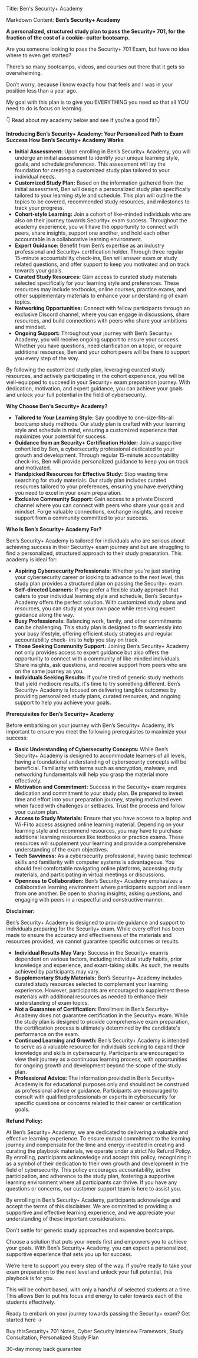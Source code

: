 Title: Ben's Security+ Academy

Markdown Content:
**Benʼs Security+ Academy**

**A personalized, structured study plan to pass the Security+ 701, for the fraction of the cost of a cookie- cutter bootcamp.**

Are you someone looking to pass the Security+ 701 Exam, but have no idea where to even get started?

Thereʼs so many bootcamps, videos, and courses out there that it gets so overwhelming.

Donʼt worry, because I know exactly how that feels and I was in your position less than a year ago.

My goal with this plan is to give you EVERYTHING you need so that all YOU need to do is focus on learning.

👇 Read about my academy below and see if youʼre a good fit!👇

**Introducing Benʼs Security+ Academy: Your Personalized Path to Exam Success How Benʼs Security+ Academy Works**

*   **Initial Assessment:** Upon enrolling in Benʼs Security+ Academy, you will undergo an initial assessment to identify your unique learning style, goals, and schedule preferences. This assessment will lay the foundation for creating a customized study plan tailored to your individual needs.
*   **Customized Study Plan:** Based on the information gathered from the initial assessment, Ben will design a personalized study plan specifically tailored to your learning style and schedule. This plan will outline the topics to be covered, recommended study resources, and milestones to track your progress.
*   **Cohort-style Learning:** Join a cohort of like-minded individuals who are also on their journey towards Security+ exam success. Throughout the academy experience, you will have the opportunity to connect with peers, share insights, support one another, and hold each other accountable in a collaborative learning environment.
*   **Expert Guidance:** Benefit from Benʼs expertise as an industry professional and Security+ certification holder. Through three regular 15-minute accountability check-ins, Ben will answer exam or study related questions, and offer support to keep you motivated and on track towards your goals.
*   **Curated Study Resources:** Gain access to curated study materials selected specifically for your learning style and preferences. These resources may include textbooks, online courses, practice exams, and other supplementary materials to enhance your understanding of exam topics.
*   **Networking Opportunities:** Connect with fellow participants through an exclusive Discord channel, where you can engage in discussions, share resources, and build connections with peers who share your ambitions and mindset.
*   **Ongoing Support:** Throughout your journey with Benʼs Security+ Academy, you will receive ongoing support to ensure your success. Whether you have questions, need clarification on a topic, or require additional resources, Ben and your cohort peers will be there to support you every step of the way.

By following the customized study plan, leveraging curated study resources, and actively participating in the cohort experience, you will be well-equipped to succeed in your Security+ exam preparation journey. With dedication, motivation, and expert guidance, you can achieve your goals and unlock your full potential in the field of cybersecurity.

**Why Choose Ben's Security+ Academy?**

*   **Tailored to Your Learning Style:** Say goodbye to one-size-fits-all bootcamp study methods. Our study plan is crafted with your learning style and schedule in mind, ensuring a customized experience that maximizes your potential for success.
*   **Guidance from an Security+ Certification Holder:** Join a supportive cohort led by Ben, a cybersecurity professional dedicated to your growth and development. Through regular 15-minute accountability check-ins, Ben will provide personalized guidance to keep you on track and motivated.
*   **Handpicked Resources for Effective Study:** Stop wasting time searching for study materials. Our study plan includes curated resources tailored to your preferences, ensuring you have everything you need to excel in your exam preparation.
*   **Exclusive Community Support:** Gain access to a private Discord channel where you can connect with peers who share your goals and mindset. Forge valuable connections, exchange insights, and receive support from a community committed to your success.

**Who Is Benʼs Security+ Academy For?**

Benʼs Security+ Academy is tailored for individuals who are serious about achieving success in their Security+ exam journey and but are struggling to find a personalized, structured approach to their study preparation. This academy is ideal for:

*   **Aspiring Cybersecurity Professionals:** Whether you're just starting your cybersecurity career or looking to advance to the next level, this study plan provides a structured plan on passing the Security+ exam.
*   **Self-directed Learners:** If you prefer a flexible study approach that caters to your individual learning style and schedule, Benʼs Security+ Academy offers the perfect solution. With customized study plans and resources, you can study at your own pace while receiving expert guidance along the way.
*   **Busy Professionals:** Balancing work, family, and other commitments can be challenging. This study plan is designed to fit seamlessly into your busy lifestyle, offering efficient study strategies and regular accountability check- ins to help you stay on track.
*   **Those Seeking Community Support:** Joining Benʼs Security+ Academy not only provides access to expert guidance but also offers the opportunity to connect with a community of like-minded individuals. Share insights, ask questions, and receive support from peers who are on the same journey as you.
*   **Individuals Seeking Results:** If you're tired of generic study methods that yield mediocre results, it's time to try something different. Benʼs Security+ Academy is focused on delivering tangible outcomes by providing personalized study plans, curated resources, and ongoing support to help you achieve your goals.

**Prerequisites for Benʼs Security+ Academy**

Before embarking on your journey with Benʼs Security+ Academy, itʼs important to ensure you meet the following prerequisites to maximize your success:

*   **Basic Understanding of Cybersecurity Concepts:** While Benʼs Security+ Academy is designed to accommodate learners of all levels, having a foundational understanding of cybersecurity concepts will be beneficial. Familiarity with terms such as encryption, malware, and networking fundamentals will help you grasp the material more effectively.
*   **Motivation and Commitment:** Success in the Security+ exam requires dedication and commitment to your study plan. Be prepared to invest time and effort into your preparation journey, staying motivated even when faced with challenges or setbacks. Trust the process and follow your custom plan.
*   **Access to Study Materials:** Ensure that you have access to a laptop and Wi-Fi to access assigned online learning material. Depending on your learning style and recommend resources, you may have to purchase additional learning resources like textbooks or practice exams. These resources will supplement your learning and provide a comprehensive understanding of the exam objectives.
*   **Tech Savviness:** As a cybersecurity professional, having basic technical skills and familiarity with computer systems is advantageous. You should feel comfortable navigating online platforms, accessing study materials, and participating in virtual meetings or discussions.
*   **Openness to Collaboration:** Benʼs Security+ Academy emphasizes a collaborative learning environment where participants support and learn from one another. Be open to sharing insights, asking questions, and engaging with peers in a respectful and constructive manner.

**Disclaimer:**

Benʼs Security+ Academy is designed to provide guidance and support to individuals preparing for the Security+ exam. While every effort has been made to ensure the accuracy and effectiveness of the materials and resources provided, we cannot guarantee specific outcomes or results.

*   **Individual Results May Vary:** Success in the Security+ exam is dependent on various factors, including individual study habits, prior knowledge and experience, and exam-taking skills. As such, the results achieved by participants may vary.
*   **Supplementary Study Materials:** Benʼs Security+ Academy includes curated study resources selected to complement your learning experience. However, participants are encouraged to supplement these materials with additional resources as needed to enhance their understanding of exam topics.
*   **Not a Guarantee of Certification:** Enrollment in Benʼs Security+ Academy does not guarantee certification in the Security+ exam. While the study plan is designed to provide comprehensive exam preparation, the certification process is ultimately determined by the candidate's performance on the exam.
*   **Continued Learning and Growth:** Benʼs Security+ Academy is intended to serve as a valuable resource for individuals seeking to expand their knowledge and skills in cybersecurity. Participants are encouraged to view their journey as a continuous learning process, with opportunities for ongoing growth and development beyond the scope of the study plan.
*   **Professional Advice:** The information provided in Benʼs Security+ Academy is for educational purposes only and should not be construed as professional advice or guidance. Participants are encouraged to consult with qualified professionals or experts in cybersecurity for specific questions or concerns related to their career or certification goals.

**Refund Policy:**

At Benʼs Security+ Academy, we are dedicated to delivering a valuable and effective learning experience. To ensure mutual commitment to the learning journey and compensate for the time and energy invested in creating and curating the playbook materials, we operate under a strict No Refund Policy. By enrolling, participants acknowledge and accept this policy, recognizing it as a symbol of their dedication to their own growth and development in the field of cybersecurity. This policy encourages accountability, active participation, and adherence to the study plan, fostering a supportive learning environment where all participants can thrive. If you have any questions or concerns, our customer support team is here to assist you.

By enrolling in Benʼs Security+ Academy, participants acknowledge and accept the terms of this disclaimer. We are committed to providing a supportive and effective learning experience, and we appreciate your understanding of these important considerations.

Don't settle for generic study approaches and expensive bootcamps.

Choose a solution that puts your needs first and empowers you to achieve your goals. With Benʼs Security+ Academy, you can expect a personalized, supportive experience that sets you up for success.

Weʼre here to support you every step of the way. If you're ready to take your exam preparation to the next level and unlock your full potential, this playbook is for you.

This will be cohort based, with only a handful of selected students at a time. This allows Ben to put his focus and energy to cater towards each of the students effectively.

Ready to embark on your journey towards passing the Security+ exam? Get started here →

Buy thisSecurity+ 701 Notes, Cyber Security Interview Framework, Study Consultation, Personalized Study Plan

30-day money back guarantee
